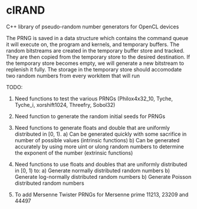 # clRAND
C++ library of pseudo-random number generators for OpenCL devices

The PRNG is saved in a data structure which contains the command
queue it will execute on, the program and kernels, and temporary
buffers. The random bitstreams are created in the temporary
buffer store and tracked. They are then copied from the
temporary store to the desired destination. If the temporary
store becomes empty, we will generate a new bitstream to
replenish it fully. The storage in the temporary store should
accomodate two random numbers from every workitem that will run

TODO:
1) Need functions to test the various PRNGs (Philox4x32_10,
Tyche, Tyche_i, xorshift1024, Threefry, Sobol32)

2) Need function to generate the random initial seeds for PRNGs

3) Need functions to generate floats and double that are
   uniformly distributed in [0, 1).
    a) Can be generated quickly with some sacrifice in
       number of possible values (intrinsic functions)
    b) Can be generated accurately by using more uint or ulong
       random numbers to determine the exponent of the number
       (extrinsic functions)

4) Need functions to use floats and doubles that are
   uniformly distributed in [0, 1) to:
    a) Generate normally distributed random numbers
    b) Generate log-normally distributed random numbers
    b) Generate Poisson distributed random numbers

5) To add Mersenne Twister PRNGs for Mersenne prime 11213, 23209 and 44497
